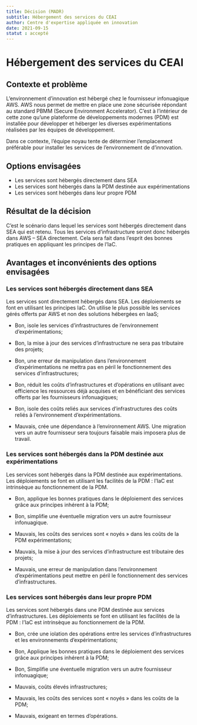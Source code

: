 ```yaml
---
title: Décision (MADR)
subtitle: Hébergement des services du CEAI
author: Centre d'expertise appliquée en innovation
date: 2021-09-15
statut : accepté
---
```


# Hébergement des services du CEAI

## Contexte et problème

L’environnement d’innovation est hébergé chez le fournisseur infonuagique AWS. AWS nous permet de mettre en place une zone sécurisée répondant au standard PBMM (Secure Environment Accelerator). C’est à l’intérieur de cette zone qu’une plateforme de développements modernes (PDM) est installée pour développer et héberger les diverses expérimentations réalisées par les équipes de développement.

Dans ce contexte, l’équipe noyau tente de déterminer l’emplacement préférable pour installer les services de l’environnement de d’innovation.

## Options envisagées

* Les services sont hébergés directement dans SEA
* Les services sont hébergés dans la PDM destinée aux expérimentations
* Les services sont hébergés dans leur propre PDM

## Résultat de la décision

C’est le scénario dans lequel les services sont hébergés directement dans SEA qui est retenu. Tous les services d’infrastructure seront donc hébergés dans AWS – SEA directement. Cela sera fait dans l’esprit des bonnes pratiques en appliquant les principes de l’IaC.

## Avantages et inconvénients des options envisagées

### Les services sont hébergés directement dans SEA

Les services sont directement hébergés dans SEA. Les déploiements se font en utilisant les principes IaC. On utilise le plus possible les services gérés offerts par AWS et non des solutions hébergées en IaaS;  

* Bon, isole les services d’infrastructures de l’environnement d’expérimentations;
* Bon, la mise à jour des services d’infrastructure ne sera pas tributaire des projets;
* Bon, une erreur de manipulation dans l’environnement d’expérimentations ne mettra pas en péril le fonctionnement des services d’infrastructures;
* Bon, réduit les coûts d’infrastructures et d’opérations en utilisant avec efficience les ressources déjà acquises et en bénéficiant des services offerts par les fournisseurs infonuagiques; 
* Bon, isole des coûts reliés aux services d’infrastructures des coûts reliés à l’environnement d’expérimentations.

* Mauvais, crée une dépendance à l’environnement AWS. Une migration vers un autre fournisseur sera toujours faisable mais imposera plus de travail. 

### Les services sont hébergés dans la PDM destinée aux expérimentations

Les services sont hébergés dans la PDM destinée aux expérimentations. Les déploiements se font en utilisant les facilités de la PDM : l’IaC est intrinsèque au fonctionnement de la PDM. 

* Bon, applique les bonnes pratiques dans le déploiement des services grâce aux principes inhérent à la PDM;
* Bon, simplifie une éventuelle migration vers un autre fournisseur infonuagique.

* Mauvais, les coûts des services sont « noyés » dans les coûts de la PDM expérimentations;
* Mauvais, la mise à jour des services d’infrastructure est tributaire des projets;
* Mauvais, une erreur de manipulation dans l’environnement d’expérimentations peut mettre en péril le fonctionnement des services d’infrastructures.

### Les services sont hébergés dans leur propre PDM

Les services sont hébergés dans une PDM destinée aux services d’infrastructures. Les déploiements se font en utilisant les facilités de la PDM : l’IaC est intrinsèque au fonctionnement de la PDM. 

* Bon, crée une iolation des opérations entre les services d’infrastructures et les environnements d’expérimentations;
* Bon, Applique les bonnes pratiques dans le déploiement des services grâce aux principes inhérent à la PDM;
* Bon, Simplifie une éventuelle migration vers un autre fournisseur infonuagique;

* Mauvais, coûts élevés infrastructures;
* Mauvais, les coûts des services sont « noyés » dans les coûts de la PDM;
* Mauvais, exigeant en termes d’opérations.

